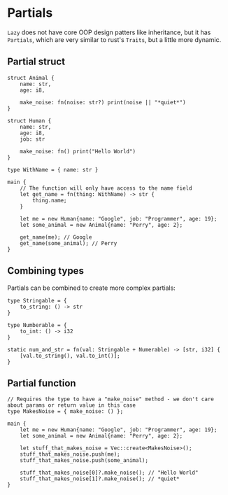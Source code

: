 # Partials

`Lazy` does not have core OOP design patters like inheritance, but it has `Partials`, which are very similar to rust's `Traits`, but a little more dynamic.

## Partial struct

```
struct Animal {
    name: str,
    age: i8,

    make_noise: fn(noise: str?) print(noise || "*quiet*")
}

struct Human {
    name: str,
    age: i8,
    job: str

    make_noise: fn() print("Hello World")
}

type WithName = { name: str }

main {
    // The function will only have access to the name field
    let get_name = fn(thing: WithName) -> str {
        thing.name;
    }

    let me = new Human{name: "Google", job: "Programmer", age: 19};
    let some_animal = new Animal{name: "Perry", age: 2};

    get_name(me); // Google
    get_name(some_animal); // Perry
}
```

## Combining types

Partials can be combined to create more complex partials:

```
type Stringable = {
    to_string: () -> str
}

type Numberable = {
    to_int: () -> i32
}

static num_and_str = fn(val: Stringable + Numerable) -> [str, i32] {
    [val.to_string(), val.to_int()];
}
```


## Partial function

```
// Requires the type to have a "make_noise" method - we don't care about params or return value in this case
type MakesNoise = { make_noise: () };

main {
    let me = new Human{name: "Google", job: "Programmer", age: 19};
    let some_animal = new Animal{name: "Perry", age: 2};

    let stuff_that_makes_noise = Vec::create<MakesNoise>();
    stuff_that_makes_noise.push(me);
    stuff_that_makes_noise.push(some_animal);

    stuff_that_makes_noise[0]?.make_noise(); // "Hello World"
    stuff_that_makes_noise[1]?.make_noise(); // *quiet*
}
```